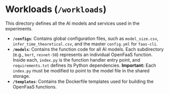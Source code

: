 # Workloads (`/workloads`)

This directory defines all the AI models and services used in the experiments.

- **`/configs`**: Contains global configuration files, such as `model_size.csv`, `infer_time_theoretical.csv`, and the master `config.yml` for `faas-cli`.
- **`/models`**: Contains the function code for all AI models. Each subdirectory (e.g., `bert`, `resnet-50`) represents an individual OpenFaaS function. Inside each, `index.py` is the function handler entry point, and `requirements.txt` defines its Python dependencies. **Important:** Each `index.py` must be modified to point to the model file in the shared storage.
- **`/templates`**: Contains the Dockerfile templates used for building the OpenFaaS functions.